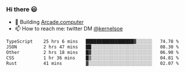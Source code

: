 ### Hi there 😃

- 🔨 Building [Arcade.computer](https://arcade.computer)
- 📫 How to reach me: twitter DM [@kernelsoe](https://twitter.com/kernelsoe)

<!--START_SECTION:waka-->

```txt
TypeScript    25 hrs 6 mins   ██████████████████▓░░░░░░   74.78 %
JSON          2 hrs 47 mins   ██░░░░░░░░░░░░░░░░░░░░░░░   08.30 %
Other         2 hrs 18 mins   █▓░░░░░░░░░░░░░░░░░░░░░░░   06.90 %
CSS           1 hr 36 mins    █▒░░░░░░░░░░░░░░░░░░░░░░░   04.81 %
Rust          41 mins         ▓░░░░░░░░░░░░░░░░░░░░░░░░   02.07 %
```

<!--END_SECTION:waka-->
